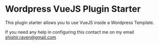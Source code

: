 # Wordpress VueJS Plugin Starter

This plugin starter allows you to use VueJS inside a Wordpress Template. 

If you need any help in configuring this contact me on my email shishir.raven@gmail.com
